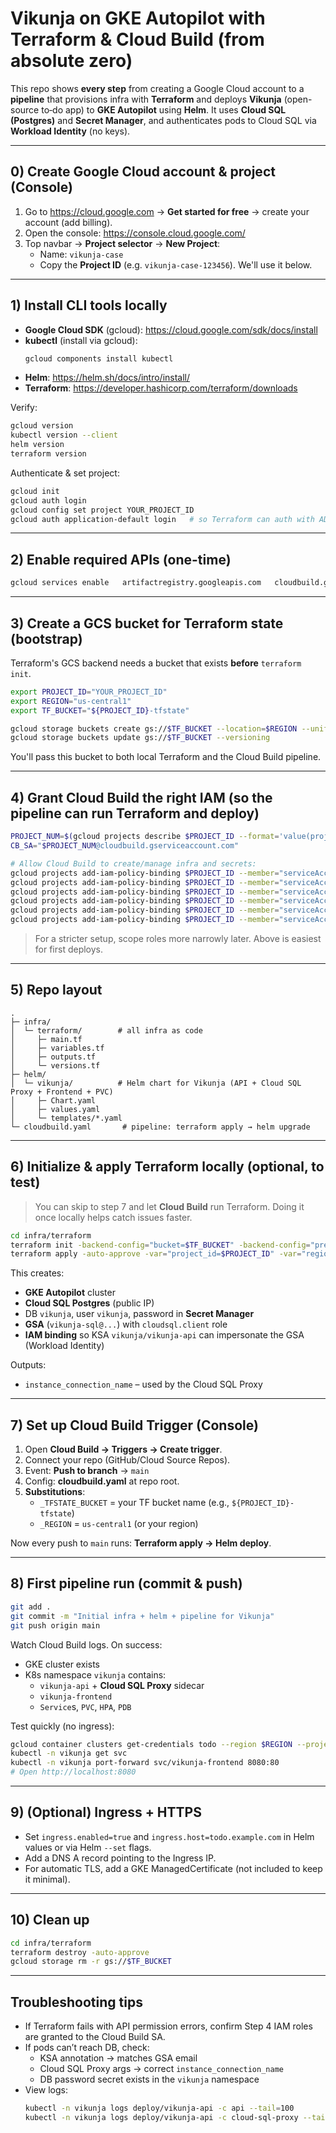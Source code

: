 # Vikunja on GKE Autopilot with Terraform & Cloud Build (from absolute zero)

This repo shows **every step** from creating a Google Cloud account to a **pipeline** that
provisions infra with **Terraform** and deploys **Vikunja** (open-source to‑do app) to **GKE Autopilot** using **Helm**.
It uses **Cloud SQL (Postgres)** and **Secret Manager**, and authenticates pods to Cloud SQL via **Workload Identity** (no keys).

---

## 0) Create Google Cloud account & project (Console)

1. Go to https://cloud.google.com → **Get started for free** → create your account (add billing).
2. Open the console: https://console.cloud.google.com/
3. Top navbar → **Project selector** → **New Project**:
   - Name: `vikunja-case`
   - Copy the **Project ID** (e.g. `vikunja-case-123456`). We'll use it below.

---

## 1) Install CLI tools locally

- **Google Cloud SDK** (gcloud): https://cloud.google.com/sdk/docs/install
- **kubectl** (install via gcloud):
  ```bash
  gcloud components install kubectl
  ```
- **Helm**: https://helm.sh/docs/intro/install/
- **Terraform**: https://developer.hashicorp.com/terraform/downloads

Verify:
```bash
gcloud version
kubectl version --client
helm version
terraform version
```

Authenticate & set project:
```bash
gcloud init
gcloud auth login
gcloud config set project YOUR_PROJECT_ID
gcloud auth application-default login   # so Terraform can auth with ADC locally (optional)
```

---

## 2) Enable required APIs (one-time)

```bash
gcloud services enable   artifactregistry.googleapis.com   cloudbuild.googleapis.com   container.googleapis.com   firestore.googleapis.com   secretmanager.googleapis.com   sqladmin.googleapis.com   iam.googleapis.com   serviceusage.googleapis.com
```

---

## 3) Create a GCS bucket for Terraform state (bootstrap)

Terraform's GCS backend needs a bucket that exists **before** `terraform init`.

```bash
export PROJECT_ID="YOUR_PROJECT_ID"
export REGION="us-central1"
export TF_BUCKET="${PROJECT_ID}-tfstate"

gcloud storage buckets create gs://$TF_BUCKET --location=$REGION --uniform-bucket-level-access
gcloud storage buckets update gs://$TF_BUCKET --versioning
```

You'll pass this bucket to both local Terraform and the Cloud Build pipeline.

---

## 4) Grant Cloud Build the right IAM (so the pipeline can run Terraform and deploy)

```bash
PROJECT_NUM=$(gcloud projects describe $PROJECT_ID --format='value(projectNumber)')
CB_SA="$PROJECT_NUM@cloudbuild.gserviceaccount.com"

# Allow Cloud Build to create/manage infra and secrets:
gcloud projects add-iam-policy-binding $PROJECT_ID --member="serviceAccount:$CB_SA" --role="roles/resourcemanager.projectIamAdmin"
gcloud projects add-iam-policy-binding $PROJECT_ID --member="serviceAccount:$CB_SA" --role="roles/serviceusage.serviceUsageAdmin"
gcloud projects add-iam-policy-binding $PROJECT_ID --member="serviceAccount:$CB_SA" --role="roles/container.admin"
gcloud projects add-iam-policy-binding $PROJECT_ID --member="serviceAccount:$CB_SA" --role="roles/cloudsql.admin"
gcloud projects add-iam-policy-binding $PROJECT_ID --member="serviceAccount:$CB_SA" --role="roles/secretmanager.admin"
gcloud projects add-iam-policy-binding $PROJECT_ID --member="serviceAccount:$CB_SA" --role="roles/iam.serviceAccountAdmin"
```

> For a stricter setup, scope roles more narrowly later. Above is easiest for first deploys.

---

## 5) Repo layout

```
.
├─ infra/
│  └─ terraform/        # all infra as code
│     ├─ main.tf
│     ├─ variables.tf
│     ├─ outputs.tf
│     └─ versions.tf
├─ helm/
│  └─ vikunja/          # Helm chart for Vikunja (API + Cloud SQL Proxy + Frontend + PVC)
│     ├─ Chart.yaml
│     ├─ values.yaml
│     └─ templates/*.yaml
└─ cloudbuild.yaml       # pipeline: terraform apply → helm upgrade
```

---

## 6) Initialize & apply Terraform **locally** (optional, to test)

> You can skip to step 7 and let **Cloud Build** run Terraform.
> Doing it once locally helps catch issues faster.

```bash
cd infra/terraform
terraform init -backend-config="bucket=$TF_BUCKET" -backend-config="prefix=vikunja/state"
terraform apply -auto-approve -var="project_id=$PROJECT_ID" -var="region=$REGION"
```

This creates:
- **GKE Autopilot** cluster
- **Cloud SQL Postgres** (public IP)
- DB `vikunja`, user `vikunja`, password in **Secret Manager**
- **GSA** (`vikunja-sql@...`) with `cloudsql.client` role
- **IAM binding** so KSA `vikunja/vikunja-api` can impersonate the GSA (Workload Identity)

Outputs:
- `instance_connection_name` – used by the Cloud SQL Proxy

---

## 7) Set up Cloud Build Trigger (Console)

1. Open **Cloud Build → Triggers → Create trigger**.
2. Connect your repo (GitHub/Cloud Source Repos).
3. Event: **Push to branch** → `main`
4. Config: **cloudbuild.yaml** at repo root.
5. **Substitutions**:
   - `_TFSTATE_BUCKET` = your TF bucket name (e.g., `${PROJECT_ID}-tfstate`)
   - `_REGION` = `us-central1` (or your region)

Now every push to `main` runs: **Terraform apply → Helm deploy**.

---

## 8) First pipeline run (commit & push)

```bash
git add .
git commit -m "Initial infra + helm + pipeline for Vikunja"
git push origin main
```

Watch Cloud Build logs. On success:
- GKE cluster exists
- K8s namespace `vikunja` contains:
  - `vikunja-api` + **Cloud SQL Proxy** sidecar
  - `vikunja-frontend`
  - `Service`s, `PVC`, `HPA`, `PDB`

Test quickly (no ingress):
```bash
gcloud container clusters get-credentials todo --region $REGION --project $PROJECT_ID
kubectl -n vikunja get svc
kubectl -n vikunja port-forward svc/vikunja-frontend 8080:80
# Open http://localhost:8080
```

---

## 9) (Optional) Ingress + HTTPS

- Set `ingress.enabled=true` and `ingress.host=todo.example.com` in Helm values or via Helm `--set` flags.
- Add a DNS A record pointing to the Ingress IP.
- For automatic TLS, add a GKE ManagedCertificate (not included to keep it minimal).

---

## 10) Clean up

```bash
cd infra/terraform
terraform destroy -auto-approve
gcloud storage rm -r gs://$TF_BUCKET
```

---

## Troubleshooting tips

- If Terraform fails with API permission errors, confirm Step 4 IAM roles are granted to the Cloud Build SA.
- If pods can’t reach DB, check:
  - KSA annotation → matches GSA email
  - Cloud SQL Proxy args → correct `instance_connection_name`
  - DB password secret exists in the `vikunja` namespace
- View logs:
  ```bash
  kubectl -n vikunja logs deploy/vikunja-api -c api --tail=100
  kubectl -n vikunja logs deploy/vikunja-api -c cloud-sql-proxy --tail=100
  ```